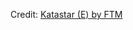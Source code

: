 <div id="observablehq-93671969"></div>
<p>Credit: <a href="https://observablehq.com/d/6611805977bdd2f7">Katastar (E) by FTM</a></p>

<link rel="stylesheet" href="https://cdn.jsdelivr.net/npm/@observablehq/inspector@5/dist/inspector.css">
<script type="module">
import {Runtime, Inspector} from "https://cdn.jsdelivr.net/npm/@observablehq/runtime@5/dist/runtime.js";
import define from "https://api.observablehq.com/d/6611805977bdd2f7.js?";
new Runtime().module(define, Inspector.into("#observablehq-93671969"));
</script>
